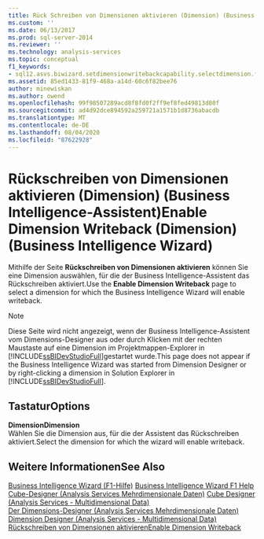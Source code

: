 ```yaml
---
title: Rück Schreiben von Dimensionen aktivieren (Dimension) (Business Intelligence-Assistent) | Microsoft-Dokumentation
ms.custom: ''
ms.date: 06/13/2017
ms.prod: sql-server-2014
ms.reviewer: ''
ms.technology: analysis-services
ms.topic: conceptual
f1_keywords:
- sql12.asvs.biwizard.setdimensionwritebackcapability.selectdimension.f1
ms.assetid: 85ed1433-81f9-468a-a14d-60c6f82bee76
author: minewiskan
ms.author: owend
ms.openlocfilehash: 99f98507289acd8f8fd0f2ff9ef8fed49813d80f
ms.sourcegitcommit: ad4d92dce894592a259721a1571b1d8736abacdb
ms.translationtype: MT
ms.contentlocale: de-DE
ms.lasthandoff: 08/04/2020
ms.locfileid: "87622928"
---
```

# <a name="enable-dimension-writeback-dimension-business-intelligence-wizard"></a><span data-ttu-id="fb4c6-102">Rückschreiben von Dimensionen aktivieren (Dimension) (Business Intelligence-Assistent)</span><span class="sxs-lookup"><span data-stu-id="fb4c6-102">Enable Dimension Writeback (Dimension) (Business Intelligence Wizard)</span></span>
  <span data-ttu-id="fb4c6-103">Mithilfe der Seite **Rückschreiben von Dimensionen aktivieren** können Sie eine Dimension auswählen, für die der Business Intelligence-Assistent das Rückschreiben aktiviert.</span><span class="sxs-lookup"><span data-stu-id="fb4c6-103">Use the **Enable Dimension Writeback** page to select a dimension for which the Business Intelligence Wizard will enable writeback.</span></span>  
  
> [!NOTE]  
>  <span data-ttu-id="fb4c6-104">Diese Seite wird nicht angezeigt, wenn der Business Intelligence-Assistent vom Dimensions-Designer aus oder durch Klicken mit der rechten Maustaste auf eine Dimension im Projektmappen-Explorer in [!INCLUDE[ssBIDevStudioFull](../includes/ssbidevstudiofull-md.md)]gestartet wurde.</span><span class="sxs-lookup"><span data-stu-id="fb4c6-104">This page does not appear if the Business Intelligence Wizard was started from Dimension Designer or by right-clicking a dimension in Solution Explorer in [!INCLUDE[ssBIDevStudioFull](../includes/ssbidevstudiofull-md.md)].</span></span>  
  
## <a name="options"></a><span data-ttu-id="fb4c6-105">Tastatur</span><span class="sxs-lookup"><span data-stu-id="fb4c6-105">Options</span></span>  
 <span data-ttu-id="fb4c6-106">**Dimension**</span><span class="sxs-lookup"><span data-stu-id="fb4c6-106">**Dimension**</span></span>  
 <span data-ttu-id="fb4c6-107">Wählen Sie die Dimension aus, für die der Assistent das Rückschreiben aktiviert.</span><span class="sxs-lookup"><span data-stu-id="fb4c6-107">Select the dimension for which the wizard will enable writeback.</span></span>  
  
## <a name="see-also"></a><span data-ttu-id="fb4c6-108">Weitere Informationen</span><span class="sxs-lookup"><span data-stu-id="fb4c6-108">See Also</span></span>  
 <span data-ttu-id="fb4c6-109">[Business Intelligence Wizard (F1-Hilfe)](business-intelligence-wizard-f1-help.md) </span><span class="sxs-lookup"><span data-stu-id="fb4c6-109">[Business Intelligence Wizard F1 Help](business-intelligence-wizard-f1-help.md) </span></span>  
 <span data-ttu-id="fb4c6-110">[Cube-Designer &#40;Analysis Services Mehrdimensionale Daten&#41;](cube-designer-analysis-services-multidimensional-data.md) </span><span class="sxs-lookup"><span data-stu-id="fb4c6-110">[Cube Designer &#40;Analysis Services - Multidimensional Data&#41;](cube-designer-analysis-services-multidimensional-data.md) </span></span>  
 <span data-ttu-id="fb4c6-111">[Der Dimensions-Designer &#40;Analysis Services Mehrdimensionale Daten&#41;](dimension-designer-analysis-services-multidimensional-data.md) </span><span class="sxs-lookup"><span data-stu-id="fb4c6-111">[Dimension Designer &#40;Analysis Services - Multidimensional Data&#41;](dimension-designer-analysis-services-multidimensional-data.md) </span></span>  
 [<span data-ttu-id="fb4c6-112">Rückschreiben von Dimensionen aktivieren</span><span class="sxs-lookup"><span data-stu-id="fb4c6-112">Enable Dimension Writeback</span></span>](multidimensional-models/bi-wizard-enable-dimension-writeback.md)  
  
  
